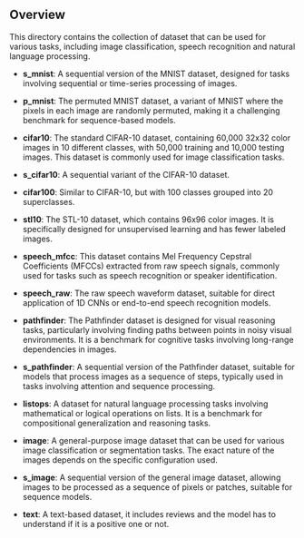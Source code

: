 ## Overview
This directory contains the collection of dataset that can be used for various tasks, including image classification, speech recognition and natural language processing.

- **s_mnist**: A sequential version of the MNIST dataset, designed for tasks involving sequential or time-series processing of images.

- **p_mnist**: The permuted MNIST dataset, a variant of MNIST where the pixels in each image are randomly permuted, making it a challenging benchmark for sequence-based models.

- **cifar10**: The standard CIFAR-10 dataset, containing 60,000 32x32 color images in 10 different classes, with 50,000 training and 10,000 testing images. This dataset is commonly used for image classification tasks.

- **s_cifar10**: A sequential variant of the CIFAR-10 dataset.

- **cifar100**: Similar to CIFAR-10, but with 100 classes grouped into 20 superclasses.

- **stl10**: The STL-10 dataset, which contains 96x96 color images. It is specifically designed for unsupervised learning and has fewer labeled images.

- **speech_mfcc**: This dataset contains Mel Frequency Cepstral Coefficients (MFCCs) extracted from raw speech signals, commonly used for tasks such as speech recognition or speaker identification.

- **speech_raw**: The raw speech waveform dataset, suitable for direct application of 1D CNNs or end-to-end speech recognition models.

- **pathfinder**: The Pathfinder dataset is designed for visual reasoning tasks, particularly involving finding paths between points in noisy visual environments. It is a benchmark for cognitive tasks involving long-range dependencies in images.

- **s_pathfinder**: A sequential version of the Pathfinder dataset, suitable for models that process images as a sequence of steps, typically used in tasks involving attention and sequence processing.

- **listops**: A dataset for natural language processing tasks involving mathematical or logical operations on lists. It is a benchmark for compositional generalization and reasoning tasks.

- **image**: A general-purpose image dataset that can be used for various image classification or segmentation tasks. The exact nature of the images depends on the specific configuration used.

- **s_image**: A sequential version of the general image dataset, allowing images to be processed as a sequence of pixels or patches, suitable for sequence models.

- **text**: A text-based dataset, it includes reviews and the model has to understand if it is a positive one or not.
